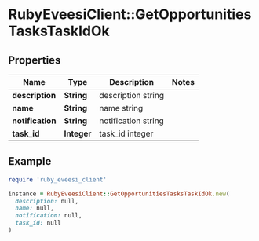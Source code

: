 # RubyEveesiClient::GetOpportunitiesTasksTaskIdOk

## Properties

| Name | Type | Description | Notes |
| ---- | ---- | ----------- | ----- |
| **description** | **String** | description string |  |
| **name** | **String** | name string |  |
| **notification** | **String** | notification string |  |
| **task_id** | **Integer** | task_id integer |  |

## Example

```ruby
require 'ruby_eveesi_client'

instance = RubyEveesiClient::GetOpportunitiesTasksTaskIdOk.new(
  description: null,
  name: null,
  notification: null,
  task_id: null
)
```

